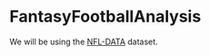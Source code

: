 # FantasyFootballAnalysis
We will be using the [NFL-DATA](https://github.com/hvpkod/NFL-Data) dataset.
